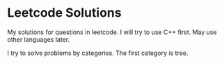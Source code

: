 # Leetcode Solutions

My solutions for questions in leetcode.
I will try to use C++ first.
May use other languages later.

I try to solve problems by categories.
The first category is tree.
